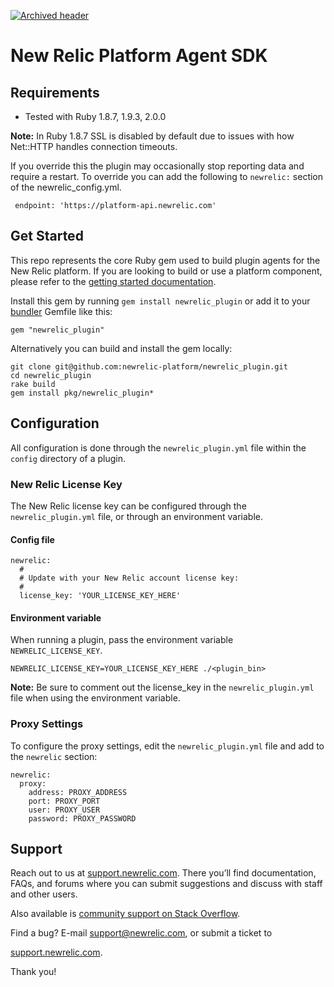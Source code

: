 [![Archived header](https://github.com/newrelic/open-source-office/raw/master/examples/categories/images/Archived.png)](https://github.com/newrelic/open-source-office/blob/master/examples/categories/index.md#archived)

# New Relic Platform Agent SDK

## Requirements

- Tested with Ruby 1.8.7, 1.9.3, 2.0.0

**Note:** In Ruby 1.8.7 SSL is disabled by default due to issues with how Net::HTTP handles connection timeouts.

If you override this the plugin may occasionally stop reporting data and require a restart. To override you can add the following to `newrelic:` section of the newrelic_config.yml.

     endpoint: 'https://platform-api.newrelic.com'

## Get Started

This repo represents the core Ruby gem used to build plugin agents for the New Relic platform. If you are looking to build or use a platform component, please refer to the [getting started documentation](https://docs.newrelic.com/docs/plugins/developing-plugins).

Install this gem by running `gem install newrelic_plugin` or add it to your [bundler](http://gembundler.com/) Gemfile like this:

    gem "newrelic_plugin"

Alternatively you can build and install the gem locally:

    git clone git@github.com:newrelic-platform/newrelic_plugin.git
    cd newrelic_plugin
    rake build
    gem install pkg/newrelic_plugin*

## Configuration

All configuration is done through the `newrelic_plugin.yml` file within the `config` directory of a plugin.

### New Relic License Key

The New Relic license key can be configured through the `newrelic_plugin.yml` file, or through an environment variable.

#### Config file

    newrelic:
      #
      # Update with your New Relic account license key:
      #
      license_key: 'YOUR_LICENSE_KEY_HERE'

#### Environment variable

When running a plugin, pass the environment variable `NEWRELIC_LICENSE_KEY`.

    NEWRELIC_LICENSE_KEY=YOUR_LICENSE_KEY_HERE ./<plugin_bin>

**Note:** Be sure to comment out the license_key in the `newrelic_plugin.yml` file when using the environment variable.

### Proxy Settings

To configure the proxy settings, edit the `newrelic_plugin.yml` file and add to the `newrelic` section:

    newrelic:
      proxy:
        address: PROXY_ADDRESS
        port: PROXY_PORT
        user: PROXY_USER
        password: PROXY_PASSWORD

## Support

Reach out to us at [support.newrelic.com](http://support.newrelic.com/). There you’ll find documentation, FAQs, and forums where you can submit suggestions and discuss with staff and other users.

Also available is [community support on Stack Overflow](http://stackoverflow.com/questions/tagged/newrelic-platform).

Find a bug? E-mail <a href="mailto:support@newrelic.com" class="email">support@newrelic.com</a>, or submit a ticket to

[support.newrelic.com](http://support.newrelic.com/).

Thank you!
